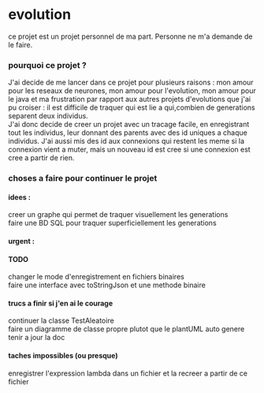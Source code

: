 # evolution

ce projet est un projet personnel de ma part. Personne ne m'a demande de le faire.

### pourquoi ce projet ?
J'ai decide de me lancer dans ce projet pour plusieurs raisons : mon amour pour les reseaux de neurones, mon amour pour l'evolution, mon amour pour le java et ma frustration par rapport aux autres projets d'evolutions que j'ai pu croiser : il est difficile de traquer qui est lie a qui,combien de generations separent deux individus.  
J'ai donc decide de creer un projet avec un tracage facile, en enregistrant tout les individus, leur donnant des parents avec des id uniques a chaque individus. J'ai aussi mis des id aux connexions qui restent les meme si la connexion vient a muter, mais un nouveau id est cree si une connexion est cree a partir de rien.


### choses a faire pour continuer le projet

#### idees : 

creer un graphe qui permet de traquer visuellement les generations  
faire une BD SQL pour traquer superficiellement les generations  

#### urgent :

#### TODO
changer le mode d'enregistrement en fichiers binaires  
faire une interface avec toStringJson et une methode binaire  


#### trucs a finir si j'en ai le courage

continuer la classe TestAleatoire  
faire un diagramme de classe propre plutot que le plantUML auto genere  
tenir a jour la doc  

#### taches impossibles (ou presque)
enregistrer l'expression lambda dans un fichier et la recreer a partir de ce fichier  
